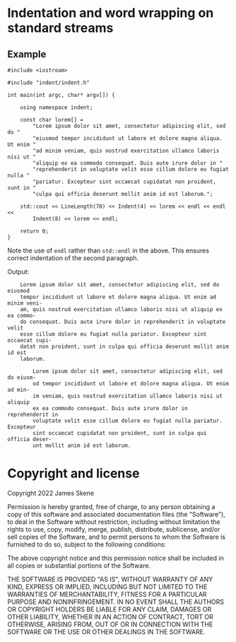 
# Indentation and word wrapping on standard streams

## Example

```
#include <iostream>

#include "indent/indent.h"

int main(int argc, char* argv[]) {

	using namespace indent;

	const char lorem[] =
		"Lorem ipsum dolor sit amet, consectetur adipiscing elit, sed do "
		"eiusmod tempor incididunt ut labore et dolore magna aliqua. Ut enim "
		"ad minim veniam, quis nostrud exercitation ullamco laboris nisi ut "
		"aliquip ex ea commodo consequat. Duis aute irure dolor in "
		"reprehenderit in voluptate velit esse cillum dolore eu fugiat nulla "
		"pariatur. Excepteur sint occaecat cupidatat non proident, sunt in "
		"culpa qui officia deserunt mollit anim id est laborum.";

	std::cout << LineLength(78) << Indent(4) << lorem << endl << endl <<
		Indent(8) << lorem << endl;

	return 0;
}
```

Note the use of `endl` rather than `std::endl` in the above.  This ensures
correct indentation of the second paragraph.

Output:

```
    Lorem ipsum dolor sit amet, consectetur adipiscing elit, sed do eiusmod 
    tempor incididunt ut labore et dolore magna aliqua. Ut enim ad minim veni-
    am, quis nostrud exercitation ullamco laboris nisi ut aliquip ex ea commo-
    do consequat. Duis aute irure dolor in reprehenderit in voluptate velit 
    esse cillum dolore eu fugiat nulla pariatur. Excepteur sint occaecat cupi-
    datat non proident, sunt in culpa qui officia deserunt mollit anim id est
    laborum.

        Lorem ipsum dolor sit amet, consectetur adipiscing elit, sed do eiusm-
        od tempor incididunt ut labore et dolore magna aliqua. Ut enim ad min-
        im veniam, quis nostrud exercitation ullamco laboris nisi ut aliquip 
        ex ea commodo consequat. Duis aute irure dolor in reprehenderit in 
        voluptate velit esse cillum dolore eu fugiat nulla pariatur. Excepteur
        sint occaecat cupidatat non proident, sunt in culpa qui officia deser-
        unt mollit anim id est laborum.
```


# Copyright and license

Copyright 2022 James Skene

Permission is hereby granted, free of charge, to any person obtaining a copy
of this software and associated documentation files (the "Software"), to
deal in the Software without restriction, including without limitation the
rights to use, copy, modify, merge, publish, distribute, sublicense, and/or
sell copies of the Software, and to permit persons to whom the Software is
furnished to do so, subject to the following conditions:

The above copyright notice and this permission notice shall be included in
all copies or substantial portions of the Software.

THE SOFTWARE IS PROVIDED "AS IS", WITHOUT WARRANTY OF ANY KIND, EXPRESS OR
IMPLIED, INCLUDING BUT NOT LIMITED TO THE WARRANTIES OF MERCHANTABILITY,
FITNESS FOR A PARTICULAR PURPOSE AND NONINFRINGEMENT. IN NO EVENT SHALL THE
AUTHORS OR COPYRIGHT HOLDERS BE LIABLE FOR ANY CLAIM, DAMAGES OR OTHER
LIABILITY, WHETHER IN AN ACTION OF CONTRACT, TORT OR OTHERWISE, ARISING
FROM, OUT OF OR IN CONNECTION WITH THE SOFTWARE OR THE USE OR OTHER
DEALINGS IN THE SOFTWARE.
